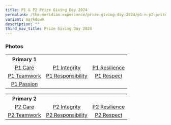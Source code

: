 ```yaml
---
title: P1 & P2 Prize Giving Day 2024
permalink: /the-meridian-experience/prize-giving-day-2024/p1-n-p2-prize-giving-day-2024/
variant: markdown
description: ""
third_nav_title: Prize Giving Day 2024
---
```

<h3>Photos</h3>


  <table style="width:100%">
	<tbody>
		<tr><th>Primary 1</th>
			<th></th>
			<th></th>
		</tr>
		<tr>
        <td style="text-align:center"><a target="_blank" href="/images/The%20Meridian%20Experience/2024%20P1&amp;P2%20prize%20giving/1_Care_min.jpg">P1 Care</a></td>
        <td style="text-align:center"><a target="_blank" href="/images/The%20Meridian%20Experience/2024%20P1&amp;P2%20prize%20giving/1IN_min.jpg">P1 Integrity</a></td>
        <td style="text-align:center"><a target="_blank" href="/images/The%20Meridian%20Experience/2024%20P1&amp;P2%20prize%20giving/1RS_min.jpg">P1 Resilience</a></td>
    </tr>
    <tr>
        <td style="text-align:center"><a target="_blank" href="/images/The%20Meridian%20Experience/2024%20P1&amp;P2%20prize%20giving/1TW_min.jpg">P1 Teamwork</a></td>
        <td style="text-align:center"><a target="_blank" href="/images/The%20Meridian%20Experience/2024%20P1&amp;P2%20prize%20giving/1RB_min.jpg">P1 Responsibility</a></td>
        <td style="text-align:center"><a target="_blank" href="/images/The%20Meridian%20Experience/2024%20P1&amp;P2%20prize%20giving/1RT_min.jpg">P1 Respect</a></td>
    </tr>
		<tr>
        <td style="text-align:center"><a target="_blank" href="/images/The%20Meridian%20Experience/2024%20P1&amp;P2%20prize%20giving/1PA_min.jpg">P1 Passion</a></td>
    </tr>
		</tbody></table>
		
  <table style="width:100%">
<tbody>
	<tr><th>Primary 2</th>
		<th></th>
		<th></th>
	</tr>
	<tr>
        <td style="text-align:center"><a target="_blank" href="/images/The%20Meridian%20Experience/2024%20P1&amp;P2%20prize%20giving/2CA_min.jpg">P2 Care</a></td>
        <td style="text-align:center"><a target="_blank" href="/images/The%20Meridian%20Experience/2024%20P1&amp;P2%20prize%20giving/2IN_min.jpg">P2 Integrity</a></td>
        <td style="text-align:center"><a target="_blank" href="/images/The%20Meridian%20Experience/2024%20P1&amp;P2%20prize%20giving/2RS_min.jpg">P2 Resilience</a></td>
    </tr>
	<tr>
        <td style="text-align:center"><a target="_blank" href="/images/The%20Meridian%20Experience/2024%20P1&amp;P2%20prize%20giving/2TW_min.jpg">
P2 Teamwork</a></td>
        <td style="text-align:center"><a target="_blank" href="/images/The%20Meridian%20Experience/2024%20P1&amp;P2%20prize%20giving/2RB_min.jpg">
P2 Responsibility</a></td>
        <td style="text-align:center"><a target="_blank" href="/images/The%20Meridian%20Experience/2024%20P1&amp;P2%20prize%20giving/2RT_min.jpg">
P2 Respect</a></td>
    </tr>
		</tbody></table>